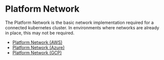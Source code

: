 # Platform Network

The Platform Network is the basic network implementation required for a connected kubernetes cluster.
In environments where networks are already in place, this may not be required.

* [Platform Network (AWS)](./aws/README.md)
* [Platform Network (Azure)](./azure/README.md)
* [Platform Network (GCP)](./gcp/README.md)
